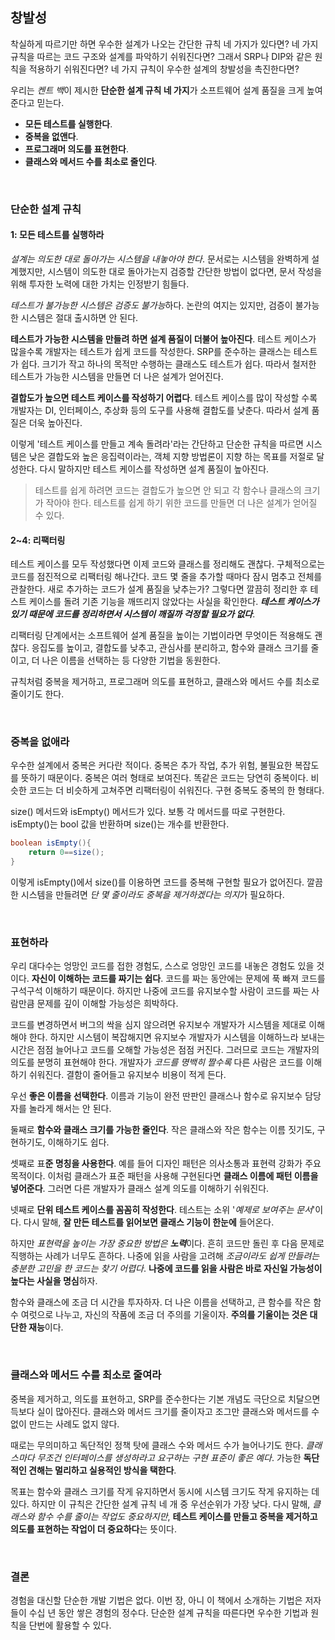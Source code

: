 ## 창발성

착실하게 따르기만 하면 우수한 설계가 나오는 간단한 규칙 네 가지가 있다면? 네 가지 규칙을 따르는 코드 구조와 설계를 파악하기 쉬워진다면? 그래서 SRP나 DIP와 같은 원칙을 적용하기 쉬워진다면? 네 가지 규칙이 우수한 설계의 창발성을 촉진한다면?

우리는 *켄트 백*이 제시한 **단순한 설계 규칙 네 가지**가 소프트웨어 설계 품질을 크게 높여준다고 믿는다.

- **모든 테스트를 실행한다**.
- **중복을 없앤다**.
- **프로그래머 의도를 표현한다**.
- **클래스와 메서드 수를 최소로 줄인다**.

<BR>

### 단순한 설계 규칙 

#### 1: 모든 테스트를 실행하라

*설계는 의도한 대로 돌아가는 시스템을 내놓아야 한다*. 문서로는 시스템을 완벽하게 설계했지만, 시스템이 의도한 대로 돌아가는지 검증할 간단한 방법이 없다면, 문서 작성을 위해 투자한 노력에 대한 가치는 인정받기 힘들다.

*테스트가 불가능한 시스템은 검증도 불가능*하다. 논란의 여지는 있지만, 검증이 불가능한 시스템은 절대 출시하면 안 된다.

**테스트가 가능한 시스템을 만들려 하면 설계 품질이 더불어 높아진다**. 테스트 케이스가 많을수록 개발자는 테스트가 쉽게 코드를 작성한다. SRP를 준수하는 클래스는 테스트가 쉽다. 크기가 작고 하나의 목적만 수행하는 클래스도 테스트가 쉽다. 따라서 철저한 테스트가 가능한 시스템을 만들면 더 나은 설계가 얻어진다.

**결합도가 높으면 테스트 케이스를 작성하기 어렵다**. 테스트 케이스를 많이 작성할 수록 개발자는 DI, 인터페이스, 추상화 등의 도구를 사용해 결합도를 낮춘다. 따라서 설계 품질은 더욱 높아진다.

이렇게 '테스트 케이스를 만들고 계속 돌려라'라는 간단하고 단순한 규칙을 따르면 시스템은 낮은 결합도와 높은 응집력이라는, 객체 지향 방법론이 지향 하는 목표를 저절로 달성한다. 다시 말하지만 테스트 케이스를 작성하면 설계 품질이 높아진다.

> 테스트를 쉽게 하려면 코드는 결합도가 높으면 안 되고 각 함수나 클래스의 크기가 작아야 한다. 테스트를 쉽게 하기 위한 코드를 만들면 더 나은 설계가 얻어질 수 있다.

#### 2~4: 리팩터링

테스트 케이스를 모두 작성했다면 이제 코드와 클래스를 정리해도 괜찮다. 구체적으로는 코드를 점진적으로 리팩터링 해나간다. 코드 몇 줄을 추가할 때마다 잠시 멈추고 전체를 관찰한다. 새로 추가하는 코드가 설계 품질을 낮추는가? 그렇다면 깔끔히 정리한 후 테스트 케이스를 돌려 기존 기능을 깨뜨리지 않았다는 사실을 확인한다. ***테스트 케이스가 있기 때문에 코드를 정리하면서 시스템이 깨질까 걱정할 필요가 없다***.

리팩터링 단계에서는 소프트웨어 설계 품질을 높이는 기법이라면 무엇이든 적용해도 괜찮다. 응집도를 높이고, 결합도를 낮추고, 관심사를 분리하고, 함수와 클래스 크기를 줄이고, 더 나은 이름을 선택하는 등 다양한 기법을 동원한다. 

규칙처럼 중복을 제거하고, 프로그래머 의도를 표현하고, 클래스와 메서드 수를 최소로 줄이기도 한다.

<BR>

### 중복을 없애라

우수한 설계에서 중복은 커다란 적이다. 중복은 추가 작업, 추가 위험, 불필요한 복잡도를 뜻하기 때문이다. 중복은 여러 형태로 보여진다. 똑같은 코드는 당연히 중복이다. 비슷한 코드는 더 비슷하게 고쳐주면 리팩터링이 쉬워진다. 구현 중복도 중복의 한 형태다. 

size() 메서드와 isEmpty() 메서드가 있다. 보통 각 메서드를 따로 구현한다. isEmpty()는 bool 값을 반환하며 size()는 개수를 반환한다.

```java
boolean isEmpty(){
    return 0==size();
}
```

이렇게 isEmpty()에서 size()를 이용하면 코드를 중복해 구현할 필요가 없어진다. 깔끔한 시스템을 만들려면 *단 몇 줄이라도 중복을 제거하겠다는 의지*가 필요하다.

<BR>

### 표현하라

우리 대다수는 엉망인 코드를 접한 경험도, 스스로 엉망인 코드를 내놓은 경험도 있을 것이다. **자신이 이해하는 코드를 짜기는 쉽다**. 코드를 짜는 동안에는 문제에 푹 빠져 코드를 구석구석 이해하기 때문이다. 하지만 나중에 코드를 유지보수할 사람이 코드를 짜는 사람만큼 문제를 깊이 이해할 가능성은 희박하다.

코드를 변경하면서 버그의 싹을 심지 않으려면 유지보수 개발자가 시스템을 제대로 이해해야 한다. 하지만 시스템이 복잡해지면 유지보수 개발자가 시스템을 이해하느라 보내는 시간은 점점 늘어나고 코드를 오해할 가능성은 점점 커진다. 그러므로 코드는 개발자의 의도를 분명히 표현해야 한다. 개발자가 *코드를 명백히 짤수록* 다른 사람은 코드를 이해하기 쉬워진다. 결함이 줄어들고 유지보수 비용이 적게 든다.

우선 **좋은 이름을 선택한다**. 이름과 기능이 완전 딴판인 클래스나 함수로 유지보수 담당자를 놀라게 해서는 안 된다.

둘째로 **함수와 클래스 크기를 가능한 줄인다**. 작은 클래스와 작은 함수는 이름 짓기도, 구현하기도, 이해하기도 쉽다.

셋째로 표**준 명칭을 사용한다**. 예를 들어 디자인 패턴은 의사소통과 표현력 강화가 주요 목적이다. 이처럼 클래스가 표준 패턴을 사용해 구현된다면 **클래스 이름에 패턴 이름을 넣어준다**. 그러면 다른 개발자가 클래스 설계 의도를 이해하기 쉬워진다.

넷째로 **단위 테스트 케이스를 꼼꼼히 작성한다**. 테스트는 소위 '*예제로 보여주는 문서*'이다. 다시 말해, **잘 만든 테스트를 읽어보면 클래스 기능이 한눈에** 들어온다.

하지만 *표현력을 높이는 가장 중요한 방법은 **노력***이다. 흔히 코드만 돌린 후 다음 문제로 직행하는 사례가 너무도 흔하다. 나중에 읽을 사람을 고려해 *조금이라도 쉽게 만들려는 충분한 고민을 한 코드는 찾기 어렵다*. **나중에 코드를 읽을 사람은 바로 자신일 가능성이 높다는 사실을 명심**하자.

함수와 클래스에 조금 더 시간을 투자하자. 더 나은 이름을 선택하고, 큰 함수를 작은 함수 여럿으로 나누고, 자신의 작품에 조금 더 주의를 기울이자. **주의를 기울이는 것은 대단한 재능**이다.

<BR>

### 클래스와 메서드 수를 최소로 줄여라

중복을 제거하고, 의도를 표현하고, SRP를 준수한다는 기본 개념도 극단으로 치달으면 득보다 실이 많아진다. 클래스와 메서드 크기를 줄이자고 조그만 클래스와 메서드를 수없이 만드는 사례도 없지 않다. 

때로는 무의미하고 독단적인 정책 탓에 클래스 수와 메서드 수가 늘어나기도 한다. *클래스마다 무조건 인터페이스를 생성하라고 요구하는 구현 표준이 좋은 예다*. 가능한 **독단적인 견해는 멀리하고 실용적인 방식을 택한다**.

목표는 함수와 클래스 크기를 작게 유지하면서 동시에 시스템 크기도 작게 유지하는 데 있다. 하지만 이 규칙은 간단한 설계 규칙 네 개 중 우선순위가 가장 낮다. 다시 말해, *클래스와 함수 수를 줄이는 작업도 중요하지만*, **테스트 케이스를 만들고 중복을 제거하고 의도를 표현하는 작업이 더 중요하다**는 뜻이다.

<BR>

### 결론

경험을 대신할 단순한 개발 기법은 없다. 이번 장, 아니 이 책에서 소개하는 기법은 저자들이 수십 년 동안 쌓은 경험의 정수다. 단순한 설계 규칙을 따른다면 우수한 기법과 원칙을 단번에 활용할 수 있다.